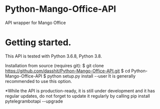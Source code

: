 # Python-Mango-Office-API
API wrapper for Mango Office


# Getting started.
This API is tested with Python 3.6.8, Python 3.8. 

Installation from source (requires git):
$ git clone https://github.com/dasshit/Python-Mango-Office-API.git
$ cd Python-Mango-Office-API
$ python setup.py install --user
It is generally recommended to use this option.

*While the API is production-ready, it is still under development and it has regular updates, do not forget to update it regularly by calling pip install pytelegrambotapi --upgrade
